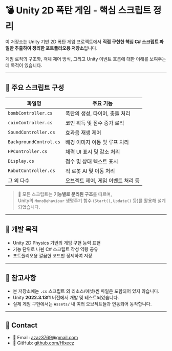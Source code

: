 # 💣 Unity 2D 폭탄 게임 - 핵심 스크립트 정리

이 저장소는 Unity 기반 2D 폭탄 게임 프로젝트에서 **직접 구현한 핵심 C# 스크립트 파일만 추출하여 정리한 포트폴리오용 저장소**입니다.

게임 로직의 구조화, 객체 제어 방식, 그리고 Unity 이벤트 흐름에 대한 이해를 보여주는 데 목적이 있습니다.

---

## 🧩 주요 스크립트 구성

| 파일명 | 주요 기능 |
|--------|-----------|
| `bombController.cs` | 폭탄의 생성, 타이머, 충돌 처리 |
| `coinController.cs` | 코인 획득 및 점수 증가 로직 |
| `SoundController.cs` | 효과음 재생 제어 |
| `BackgroundControl.cs` | 배경 이미지 이동 및 루프 처리 |
| `HPController.cs` | 체력 UI 표시 및 감소 처리 |
| `Display.cs` | 점수 및 상태 텍스트 표시 |
| `RobotController.cs` | 적 로봇 AI 및 이동 처리 |
| 그 외 다수 | 오브젝트 제어, 게임 이벤트 처리 등 |

> 📌 모든 스크립트는 **기능별로 분리된 구조**를 따르며,  
> Unity의 `MonoBehaviour` 생명주기 함수 (`Start()`, `Update()` 등)를 활용해 설계되었습니다.

---

## 🎯 개발 목적

- Unity 2D Physics 기반의 게임 구현 능력 표현
- 기능 단위로 나뉜 C# 스크립트 작성 역량 공유
- 포트폴리오용 깔끔한 코드만 정제하여 저장

---

## 📎 참고사항

- 본 저장소에는 `.cs` 스크립트 외 리소스/에셋/씬 파일은 포함되어 있지 않습니다.
- Unity **2022.3.13f1** 버전에서 개발 및 테스트되었습니다.
- 실제 게임 구현에서는 `Assets/` 내 여러 오브젝트들과 연동되어 동작합니다.

---

## 📨 Contact

- 📧 Email: azaz3769@gmail.com  
- 🐙 GitHub: [github.com/Hlxecz](https://github.com/Hlxecz)
